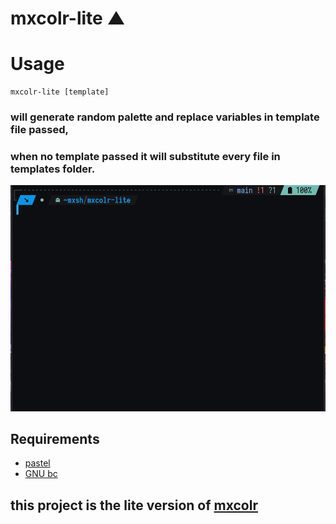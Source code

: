 # mxcolr-lite ▲

Usage
=====
    mxcolr-lite [template]


### will generate random palette and replace variables in template file passed,
### when no template passed it will substitute every file in templates folder. 

![generate](./assets/gifcast_220103093901.gif)

Requirements
------------
- [pastel](https://github.com/sharkdp/pastel)
- [GNU bc](https://www.gnu.org/software/bc)

## this project is the lite version of [mxcolr](https://github.com/metaory/mxcolr)

